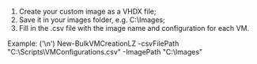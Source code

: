 1. Create your custom image as a VHDX file;
2. Save it in your images folder, e.g. C:\Images;
3. Fill in the .csv file with the image name and configuration for each VM.

Example:  ('\n') New-BulkVMCreationLZ -csvFilePath "C:\Scripts\VMConfigurations.csv" -ImagePath "C:\Images"
